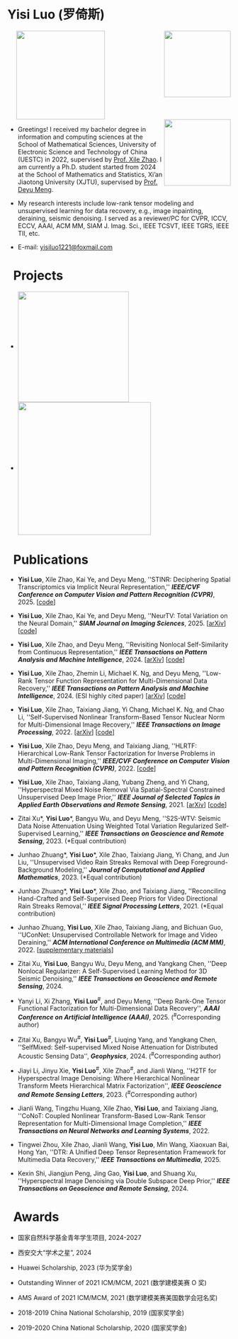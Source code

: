 Yisi Luo (罗倚斯)
======

&nbsp;&nbsp;&nbsp;&nbsp;&nbsp;<img src="me.jpg" width="200" align="center"><img src="xtju.jpg" width="150" align="right">&nbsp;&nbsp;&nbsp;&nbsp;&nbsp;<img src="uestc4.jpg" width="150" align="right">

- Greetings! I received my bachelor degree in information and computing sciences at the School of Mathematical Sciences, University of Electronic Science and Technology of China (UESTC) in 2022, supervised by [Prof. Xile Zhao](https://zhaoxile.github.io). I am currently a Ph.D. student started from 2024 at the School of Mathematics and Statistics, Xi’an Jiaotong University (XJTU), supervised by [Prof. Deyu Meng](https://gr.xjtu.edu.cn/en/web/dymeng).

- My research interests include low-rank tensor modeling and unsupervised learning for data recovery, e.g., image inpainting, deraining, seismic denoising. I served as a reviewer/PC for CVPR, ICCV, ECCV, AAAI, ACM MM, SIAM J. Imag. Sci., IEEE TCSVT, IEEE TGRS, IEEE TII, etc.

- E-mail: yisiluo1221@foxmail.com
  
&nbsp;&nbsp;Projects
======
- <a href="https://github.com/YisiLuo/LRTFR"><img src="tool.png" width="250" align="center"></a>
- <a href="https://github.com/YisiLuo/GKAN-for-INR"><img src="KAN.png" width="300" align="center"></a>

&nbsp;&nbsp;Publications
======
- **Yisi Luo**, Xile Zhao, Kai Ye, and Deyu Meng, ''STINR: Deciphering Spatial Transcriptomics via Implicit Neural Representation,'' ***IEEE/CVF Conference on Computer Vision and Pattern Recognition (CVPR)***, 2025. [<a href="https://github.com/YisiLuo/STINR">code</a>]

- **Yisi Luo**, Xile Zhao, Kai Ye, and Deyu Meng, ''NeurTV: Total Variation on the Neural Domain,'' ***SIAM Journal on Imaging Sciences***, 2025. [<a href="https://arxiv.org/abs/2405.17241">arXiv</a>] [<a href="https://github.com/YisiLuo/NeurTV">code</a>]

- **Yisi Luo**, Xile Zhao, and Deyu Meng, ''Revisiting Nonlocal Self-Similarity from Continuous Representation,'' ***IEEE Transactions on Pattern Analysis and Machine Intelligence***, 2024. [<a href="https://arxiv.org/abs/2401.00708">arXiv</a>] [<a href="https://github.com/YisiLuo/CRNL">code</a>]
  
- **Yisi Luo**, Xile Zhao, Zhemin Li, Michael K. Ng, and Deyu Meng, ''Low-Rank Tensor Function Representation for Multi-Dimensional Data Recovery,'' ***IEEE Transactions on Pattern Analysis and Machine Intelligence***, 2024. (ESI highly cited paper) [<a href="https://arxiv.org/abs/2212.00262">arXiv</a>] [<a href="https://github.com/YisiLuo/LRTFR">code</a>]

- **Yisi Luo**, Xile Zhao, Taixiang Jiang, Yi Chang, Michael K. Ng, and Chao Li, ''Self-Supervised Nonlinear Transform-Based Tensor Nuclear Norm for Multi-Dimensional Image Recovery,'' ***IEEE Transactions on Image Processing***, 2022. [<a href="https://arxiv.org/abs/2105.14320">arXiv</a>] [<a href="https://github.com/YisiLuo/S2NTNN">code</a>]

- **Yisi Luo**, Xile Zhao, Deyu Meng, and Taixiang Jiang, ''HLRTF: Hierarchical Low-Rank Tensor Factorization for Inverse Problems in Multi-Dimensional Imaging,'' ***IEEE/CVF Conference on Computer Vision and Pattern Recognition (CVPR)***, 2022. [<a href="https://github.com/YisiLuo/HLRTF">code</a>]

- **Yisi Luo**, Xile Zhao, Taixiang Jiang, Yubang Zheng, and Yi Chang, ''Hyperspectral Mixed Noise Removal Via Spatial-Spectral Constrained Unsupervised Deep Image Prior,'' ***IEEE Journal of Selected Topics in Applied Earth Observations and Remote Sensing***, 2021. [<a href="https://arxiv.org/abs/2008.09753">arXiv</a>] [<a href="https://github.com/YisiLuo/S2DIP">code</a>]

- Zitai Xu\*, **Yisi Luo**\*, Bangyu Wu, and Deyu Meng, ''S2S-WTV: Seismic Data Noise Attenuation Using Weighted Total Variation Regularized Self-Supervised Learning,'' ***IEEE Transactions on Geoscience and Remote Sensing***, 2023. (\*Equal contribution)

- Junhao Zhuang\*, **Yisi Luo**\*, Xile Zhao, Taixiang Jiang, Yi Chang, and Jun Liu, ''Unsupervised Video Rain Streaks Removal with Deep Foreground-Background Modeling,'' ***Journal of Computational and Applied Mathematics***, 2023. (\*Equal contribution)

- Junhao Zhuang\*, **Yisi Luo**\*, Xile Zhao, and Taixiang Jiang, ''Reconciling Hand-Crafted and Self-Supervised Deep Priors for Video Directional Rain Streaks Removal,'' ***IEEE Signal Processing Letters***, 2021. (\*Equal contribution)

- Junhao Zhuang, **Yisi Luo**, Xile Zhao, Taixiang Jiang, and Bichuan Guo, ''UConNet: Unsupervised Controllable Network for Image and Video Deraining,'' ***ACM International Conference on Multimedia (ACM MM)***, 2022. [<a href="https://raw.githubusercontent.com/YisiLuo/YisiLuo.github.io/master/supplementary_materials.pdf">supplementary materials</a>]
  
- Zitai Xu, **Yisi Luo**, Bangyu Wu, Deyu Meng, and Yangkang Chen, ''Deep Nonlocal Regularizer: A Self-Supervised Learning Method for 3D Seismic Denoising,'' ***IEEE Transactions on Geoscience and Remote Sensing***, 2024.

- Yanyi Li, Xi Zhang, **Yisi Luo**<sup>\#</sup>, and Deyu Meng, ''Deep Rank-One Tensor Functional Factorization for Multi-Dimensional Data Recovery'', ***AAAI Conference on Artificial Intelligence (AAAI)***, 2025. (<sup>\#</sup>Corresponding author)

- Zitai Xu, Bangyu Wu<sup>\#</sup>, **Yisi Luo**<sup>\#</sup>, Liuqing Yang, and Yangkang Chen, ''SelfMixed: Self-supervised Mixed Noise Attenuation for Distributed Acoustic Sensing Data'', ***Geophysics***, 2024. (<sup>\#</sup>Corresponding author)

- Jiayi Li, Jinyu Xie, **Yisi Luo**<sup>\#</sup>, Xile Zhao<sup>\#</sup>, and Jianli Wang, ''H2TF for Hyperspectral Image Denoising: Where Hierarchical Nonlinear Transform Meets Hierarchical Matrix Factorization'', ***IEEE Geoscience and Remote Sensing Letters***, 2023. (<sup>\#</sup>Corresponding author)

- Jianli Wang, Tingzhu Huang, Xile Zhao, **Yisi Luo**, and Taixiang Jiang, ''CoNoT: Coupled Nonlinear Transform-Based Low-Rank Tensor Representation for Multi-Dimensional Image Completion,'' ***IEEE Transactions on Neural Networks and Learning Systems***, 2022.


- Tingwei Zhou, Xile Zhao, Jianli Wang, **Yisi Luo**, Min Wang, Xiaoxuan Bai, Hong Yan, ''DTR: A Unified Deep Tensor Representation Framework for Multimedia Data Recovery,'' ***IEEE Transactions on Multimedia***, 2025.

- Kexin Shi, Jiangjun Peng, Jing Gao, **Yisi Luo**, and Shuang Xu, ''Hyperspectral Image Denoising via Double Subspace Deep Prior,'' ***IEEE Transactions on Geoscience and Remote Sensing***, 2024.

&nbsp;&nbsp;Awards
======
- 国家自然科学基金青年学生项目, 2024-2027

- 西安交大“学术之星”, 2024

- Huawei Scholarship, 2023 (华为奖学金)

- Outstanding Winner of 2021 ICM/MCM, 2021 (数学建模美赛 O 奖)

- AMS Award of 2021 ICM/MCM, 2021 (数学建模美赛美国数学会冠名奖)

- 2018-2019 China National Scholarship, 2019 (国家奖学金) 

- 2019-2020 China National Scholarship, 2020 (国家奖学金)


